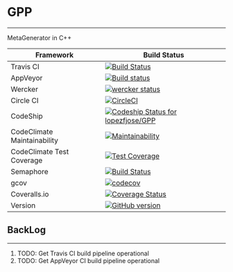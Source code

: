 # GPP
-----------------------------------------------------
MetaGenerator in C++

| Framework | Build Status |
|-----------|------------------------------------------------------
| Travis CI | [![Build Status](https://travis-ci.org/lopezfjose/GPP.svg?branch=master)](https://travis-ci.org/lopezfjose/GPP) |
| AppVeyor | [![Build status](https://ci.appveyor.com/api/projects/status/g7f7ddvujbnwh32b?svg=true)](https://ci.appveyor.com/project/lopezfjose/gpp) |
| Wercker | [![wercker status](https://app.wercker.com/status/37766e7f997734fd6f4dc9b423aeb1d2/s/master "wercker status")](https://app.wercker.com/project/byKey/37766e7f997734fd6f4dc9b423aeb1d2) |
| Circle CI | [![CircleCI](https://circleci.com/gh/lopezfjose/GPP/tree/master.svg?style=svg)](https://circleci.com/gh/lopezfjose/GPP/tree/master) |
| CodeShip | [ ![Codeship Status for lopezfjose/GPP](https://app.codeship.com/projects/f8f7ea10-e81f-0135-4254-1a885bc18526/status?branch=master)](https://app.codeship.com/projects/269645) |
| CodeClimate Maintainability| [![Maintainability](https://api.codeclimate.com/v1/badges/e000108db771270d9e06/maintainability)](https://codeclimate.com/github/lopezfjose/GPP/maintainability) |
| CodeClimate Test Coverage | [![Test Coverage](https://api.codeclimate.com/v1/badges/e000108db771270d9e06/test_coverage)](https://codeclimate.com/github/lopezfjose/GPP/test_coverage) |
| Semaphore | [![Build Status](https://semaphoreci.com/api/v1/lopezfjose/gpp/branches/master/shields_badge.svg)](https://semaphoreci.com/lopezfjose/gpp) |
| gcov | [![codecov](https://codecov.io/gh/lopezfjose/GPP/branch/master/graph/badge.svg)](https://codecov.io/gh/lopezfjose/GPP) |
| Coveralls.io | [![Coverage Status](https://coveralls.io/repos/github/lopezfjose/GPP/badge.svg?branch=master)](https://coveralls.io/github/lopezfjose/GPP?branch=master) |
| Version | [![GitHub version](https://badge.fury.io/gh/lopezfjose%2FGPP.svg)](https://badge.fury.io/gh/lopezfjose%2FGPP) |

## BackLog
------------------------------
1. TODO: Get Travis CI build pipeline operational
2. TODO: Get AppVeyor CI build pipeline operational
